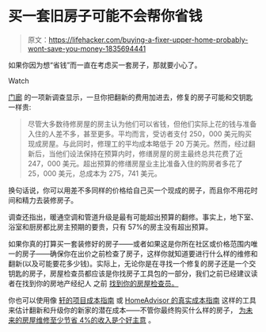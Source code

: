 # 买一套旧房子可能不会帮你省钱

> 原文：<https://lifehacker.com/buying-a-fixer-upper-home-probably-wont-save-you-money-1835694441>

如果你因为想“省钱”而一直在考虑买一套房子，那就要小心了。

Watch

[门廊](https://porch.com/resource/turnkey-fixer-upper) 的一项新调查显示，一旦你把翻新的费用加进去，修复的房子可能和交钥匙一样贵:

> 尽管大多数待修房屋的房主认为他们可以省钱，但他们实际上花的钱与准备入住的人差不多，甚至更多。平均而言，受访者支付 250，000 美元购买现成房屋。与此同时，修理工的平均成本略低于 20 万美元。然而，经过翻新后，当他们设法保持在预算内时，修缮房屋的房主最终总共花费了近 247，000 美元。超出预算的修缮房屋业主比准备入住的购房者多花了 25，000 美元，总成本为 275，741 美元。

换句话说，你可以用差不多同样的价格给自己买一个现成的房子，而且你不用花时间和精力去装修房子。

调查还指出，暖通空调和管道升级是最有可能超出预算的翻修。事实上，地下室、浴室和厨房都比房主预期的要贵，只有 57%的房主没有超出预算。

如果你真的打算买一套装修好的房子——或者如果这是你所在社区或价格范围内唯一的房子——确保你在出价之前检查了房子，这样你就知道要进行什么样的维修和翻新(以及可能要花多少钱)。实际上，无论你是在寻找一个修复的房子还是一个交钥匙的房子，房屋检查员都应该是你找房子工具包的一部分，我们之前已经建议读者在找到你的房地产经纪人 之前 [找到你的房屋检查员。](https://lifehacker.com/what-to-look-for-when-buying-a-fixer-upper-house-483022172)

你也可以使用像 [轩的项目成本指南](https://porch.com/project-cost) 或 [HomeAdvisor 的真实成本指南](https://www.homeadvisor.com/cost/) 这样的工具来估计翻新和升级你的新家的潜在成本——不管你最终购买什么样的房子， [为未来的房屋维修至少节省 4%的收入是个好主意](https://twocents.lifehacker.com/you-should-save-4-of-your-new-homes-cost-for-repairs-1832984542) 。
